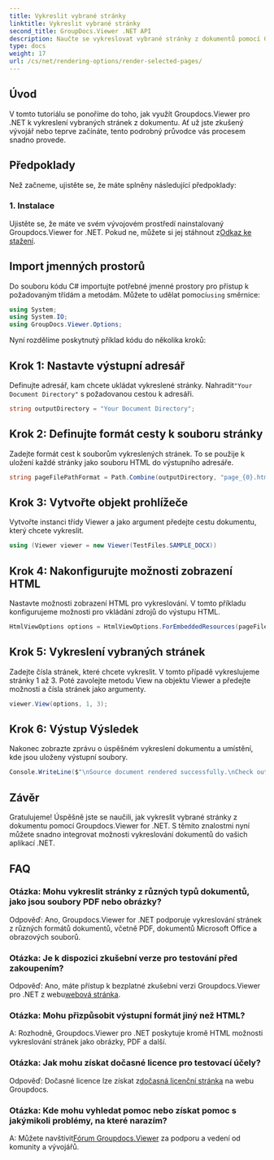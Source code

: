 ```yaml
---
title: Vykreslit vybrané stránky
linktitle: Vykreslit vybrané stránky
second_title: GroupDocs.Viewer .NET API
description: Naučte se vykreslovat vybrané stránky z dokumentů pomocí Groupdocs.Viewer pro .NET. Výukový program krok za krokem včetně příkladů kódu.
type: docs
weight: 17
url: /cs/net/rendering-options/render-selected-pages/
---
```

## Úvod

V tomto tutoriálu se ponoříme do toho, jak využít Groupdocs.Viewer pro .NET k vykreslení vybraných stránek z dokumentu. Ať už jste zkušený vývojář nebo teprve začínáte, tento podrobný průvodce vás procesem snadno provede.

## Předpoklady

Než začneme, ujistěte se, že máte splněny následující předpoklady:

### 1. Instalace

 Ujistěte se, že máte ve svém vývojovém prostředí nainstalovaný Groupdocs.Viewer for .NET. Pokud ne, můžete si jej stáhnout z[Odkaz ke stažení](https://releases.groupdocs.com/viewer/net/).

## Import jmenných prostorů

Do souboru kódu C# importujte potřebné jmenné prostory pro přístup k požadovaným třídám a metodám. Můžete to udělat pomocí`using` směrnice:

```csharp
using System;
using System.IO;
using GroupDocs.Viewer.Options;
```

Nyní rozdělíme poskytnutý příklad kódu do několika kroků:

## Krok 1: Nastavte výstupní adresář

 Definujte adresář, kam chcete ukládat vykreslené stránky. Nahradit`"Your Document Directory"` s požadovanou cestou k adresáři.

```csharp
string outputDirectory = "Your Document Directory";
```

## Krok 2: Definujte formát cesty k souboru stránky

Zadejte formát cest k souborům vykreslených stránek. To se použije k uložení každé stránky jako souboru HTML do výstupního adresáře.

```csharp
string pageFilePathFormat = Path.Combine(outputDirectory, "page_{0}.html");
```

## Krok 3: Vytvořte objekt prohlížeče

Vytvořte instanci třídy Viewer a jako argument předejte cestu dokumentu, který chcete vykreslit.

```csharp
using (Viewer viewer = new Viewer(TestFiles.SAMPLE_DOCX))
```

## Krok 4: Nakonfigurujte možnosti zobrazení HTML

Nastavte možnosti zobrazení HTML pro vykreslování. V tomto příkladu konfigurujeme možnosti pro vkládání zdrojů do výstupu HTML.

```csharp
HtmlViewOptions options = HtmlViewOptions.ForEmbeddedResources(pageFilePathFormat);
```

## Krok 5: Vykreslení vybraných stránek

Zadejte čísla stránek, které chcete vykreslit. V tomto případě vykreslujeme stránky 1 až 3. Poté zavolejte metodu View na objektu Viewer a předejte možnosti a čísla stránek jako argumenty.

```csharp
viewer.View(options, 1, 3);
```

## Krok 6: Výstup Výsledek

Nakonec zobrazte zprávu o úspěšném vykreslení dokumentu a umístění, kde jsou uloženy výstupní soubory.

```csharp
Console.WriteLine($"\nSource document rendered successfully.\nCheck output in {outputDirectory}.");
```

## Závěr

Gratulujeme! Úspěšně jste se naučili, jak vykreslit vybrané stránky z dokumentu pomocí Groupdocs.Viewer for .NET. S těmito znalostmi nyní můžete snadno integrovat možnosti vykreslování dokumentů do vašich aplikací .NET.

## FAQ

### Otázka: Mohu vykreslit stránky z různých typů dokumentů, jako jsou soubory PDF nebo obrázky?

Odpověď: Ano, Groupdocs.Viewer for .NET podporuje vykreslování stránek z různých formátů dokumentů, včetně PDF, dokumentů Microsoft Office a obrazových souborů.

### Otázka: Je k dispozici zkušební verze pro testování před zakoupením?

 Odpověď: Ano, máte přístup k bezplatné zkušební verzi Groupdocs.Viewer pro .NET z webu[webová stránka](https://releases.groupdocs.com/).

### Otázka: Mohu přizpůsobit výstupní formát jiný než HTML?

A: Rozhodně, Groupdocs.Viewer pro .NET poskytuje kromě HTML možnosti vykreslování stránek jako obrázky, PDF a další.

### Otázka: Jak mohu získat dočasné licence pro testovací účely?

Odpověď: Dočasné licence lze získat z[dočasná licenční stránka](https://purchase.groupdocs.com/temporary-license/) na webu Groupdocs.

### Otázka: Kde mohu vyhledat pomoc nebo získat pomoc s jakýmikoli problémy, na které narazím?

 A: Můžete navštívit[Fórum Groupdocs.Viewer](https://forum.groupdocs.com/c/viewer/9) za podporu a vedení od komunity a vývojářů.